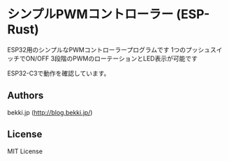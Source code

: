 # シンプルPWMコントローラー (ESP-Rust)

ESP32用のシンプルなPWMコントローラープログラムです
1つのプッシュスイッチでON/OFF 3段階のPWMのローテーションとLED表示が可能です

ESP32-C3で動作を確認しています。

## Authors

bekki.jp (http://blog.bekki.jp/)

## License

MIT License

